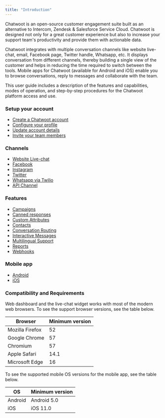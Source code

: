```yaml
---
title: "Introduction"
---
```


Chatwoot is an open-source customer engagement suite built as an alternative to Intercom, Zendesk & Salesforce Service Cloud. Chatwoot is designed not only for a great customer experience but also to increase your support team's productivity and provide them with actionable data.

Chatwoot integrates with multiple conversation channels like website live-chat, email, Facebook page, Twitter handle, Whatsapp, etc. It displays conversation from different channels, thereby building a single view of the customer and helps in reducing the time required to switch between the tools. Mobile apps for Chatwoot (available for Android and iOS) enable you to browse conversations, reply to messages and collaborate with the team.

This user guide includes a description of the features and capabilities, modes of operation, and step-by-step procedures for the Chatwoot platform access and use.



### Setup your account

- [Create a Chatwoot account](/docs/user-guide/setup-your-account/create-an-account)
- [Configure your profile](/docs/user-guide/setup-your-account/configure-your-profile)
- [Update account details](/docs/user-guide/setup-your-account/configure-account-details)
- [Invite your team members](/docs/user-guide/add-agent-settings)

### Channels

- [Website Live-chat](/docs/product/channels/live-chat/create-website-channel)
- [Facebook](/docs/product/channels/facebook)
- [Instagram](/docs/product/channels/instagram)
- [Twitter](/docs/product/channels/twitter)
- [Whatsapp via Twilio](/docs/product/channels/twilio-whatsapp-sms)
- [API Channel](/docs/product/channels/api/create-channel)

### Features

- [Campaigns](/docs/product/features/campaigns)
- [Canned responses](/docs/user-guide/features/canned-responses)
- [Custom Attributes](/docs/user-guide/features/custom-attributes)
- [Contacts](/docs/user-guide/contacts)
- [Conversation Routing](/docs/product/inbox/routing-conversations-round-robin)
- [Interactive Messages](/docs/product/others/interactive-messages)
- [Multilingual Support](/docs/user-guide/features/multilingual-support)
- [Reports](/docs/user-guide/reports)
- [Webhooks](/docs/product/features/webhooks)

### Mobile app

- [Android](/docs/product/mobile-app/android)
- [iOS](/docs/product/mobile-app/ios)

### Compatibility and Requirements

Web dashboard and the live-chat widget works with most of the modern web browsers. To see the support browser versions, see the table below.

| Browser | Minimum version |
| -- | -- |
| Mozilla Firefox | 52 |
| Google Chrome | 57 |
| Chromium | 57 |
| Apple Safari | 14.1 |
| Microsoft Edge | 16 |

To see the supported mobile OS versions for the mobile app, see the table below.

| OS | Minimum version |
| -- | -- |
| Android | Android 5.0 |
| iOS | iOS 11.0 |
